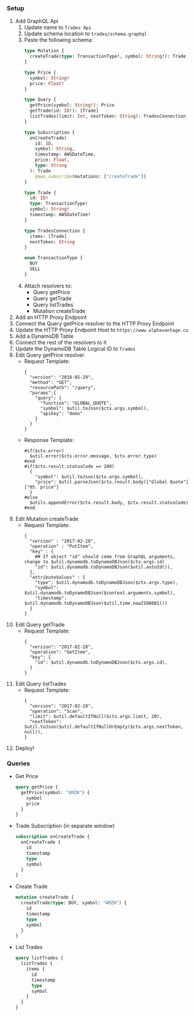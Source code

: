 ### Setup
1. Add GraphQL Api
    1. Update name to `Trades Api`
    1. Update schema location to `trades/schema.graphql`
    1. Paste the following schema:
        ```graphql
        type Mutation {
          createTrade(type: TransactionType!, symbol: String!): Trade
        }

        type Price {
          symbol: String!
          price: Float!
        }

        type Query {
          getPrice(symbol: String!): Price
          getTrade(id: ID!): [Trade]
          listTrades(limit: Int, nextToken: String): TradesConnection
        }

        type Subscription {
          onCreateTrade(
            id: ID,
            symbol: String,
            timestamp: AWSDateTime,
            price: Float,
            type: String
          ): Trade
            @aws_subscribe(mutations: ["createTrade"])
        }

        type Trade {
          id: ID!
          type: TransactionType!
          symbol: String!
          timestamp: AWSDateTime!
        }

        type TradesConnection {
          items: [Trade]
          nextToken: String
        }

        enum TransactionType {
          BUY
          SELL
        }
        ```
    1. Attach resolvers to:
        * Query getPrice
        * Query getTrade
        * Query listTrades
        * Mutation createTrade
1. Add an HTTP Proxy Endpoint
1. Connect the Query getPrice resolver to the HTTP Proxy Endpoint
1. Update the HTTP Proxy Endpoint Host to `https://www.alphavantage.co`
1. Add a DynamoDB Table
1. Connect the rest of the resolvers to it
1. Update the DynamoDB Table Logical ID to `Trades`
1. Edit Query getPrice resolver
    * Request Template:
        ```vtl
        {
          "version": "2018-05-29",
          "method": "GET",
          "resourcePath": "/query",
          "params":{
            "query": {
              "function": "GLOBAL_QUOTE",
              "symbol": $util.toJson($ctx.args.symbol),
              "apikey": "demo"
            }
          }
        }
        ```
    * Response Template:
        ```vtl
        #if($ctx.error)
          $util.error($ctx.error.message, $ctx.error.type)
        #end
        #if($ctx.result.statusCode == 200)
          {
            "symbol": $util.toJson($ctx.args.symbol),
            "price": $util.parseJson($ctx.result.body)["Global Quote"]["05. price"]
          }
        #else
          $utils.appendError($ctx.result.body, $ctx.result.statusCode)
        #end
        ```
1. Edit Mutation createTrade
    * Request Template:
        ```vtl
        {
          "version" : "2017-02-28",
          "operation" : "PutItem",
          "key" : {
            ## If object "id" should come from GraphQL arguments, change to $util.dynamodb.toDynamoDBJson($ctx.args.id)
            "id": $util.dynamodb.toDynamoDBJson($util.autoId()),
          },
          "attributeValues" : {
            "type": $util.dynamodb.toDynamoDBJson($ctx.args.type),
            "symbol": $util.dynamodb.toDynamoDBJson($context.arguments.symbol),
            "timestamp": $util.dynamodb.toDynamoDBJson($util.time.nowISO8601())
          }
        }
        ```
1. Edit Query getTrade
    * Request Template:
        ```vtl
        {
          "version": "2017-02-28",
          "operation": "GetItem",
          "key": {
            "id": $util.dynamodb.toDynamoDBJson($ctx.args.id),
          }
        }
1. Edit Query listTrades
    * Request Template:
        ```vtl
        {
          "version": "2017-02-28",
          "operation": "Scan",
          "limit": $util.defaultIfNull($ctx.args.limit, 20),
          "nextToken": $util.toJson($util.defaultIfNullOrEmpty($ctx.args.nextToken, null)),
        }
        ```
1. Deploy!

### Queries
* Get Price
    ```graphql
    query getPrice {
      getPrice(symbol: "AMZN") {
        symbol
        price
      }
    }
    ```
* Trade Subscription (in separate window)
    ```graphql
    subscription onCreateTrade {
      onCreateTrade {
        id
        timestamp
        type
        symbol
      }
    }
    ```
* Create Trade
    ```graphql
    mutation createTrade {
      createTrade(type: BUY, symbol: "AMZN") {
        id
        timestamp
        type
        symbol
      }
    }
    ```
* List Trades
    ```graphql
    query listTrades {
      listTrades {
        items {
          id
          timestamp
          type
          symbol
        }
      }
    }
    ```
